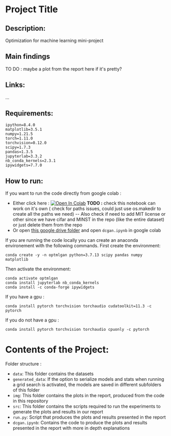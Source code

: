 # Project Title

## Description:

Optimization for machine learning mini-project

## Main findings

TO DO : maybe a plot from the report here if it's pretty?

## Links:

...

## Requirements:

```
ipython=8.4.0
matplotlib=3.5.1
numpy=1.21.5
torch=1.11.0
torchvision=0.12.0
scipy=1.7.3
pandas=1.3.5
jupyterlab=3.3.2
nb_conda_kernels=2.3.1
ipywidgets=7.7.0
```

## How to run:

If you want to run the code directly from google colab :

- Either click here : <a href="https://colab.research.google.com/github/TheodorSergeev/optml_gan/blob/main/dcgan.ipynb" target="_parent"><img src="https://colab.research.google.com/assets/colab-badge.svg" alt="Open In Colab"/></a> **TODO :** check this notebook can work on it's own ( check for paths issues, could just use os.makedir to create all the paths we need) -- Also check if need to add MIT license or other since we have cifar and MINST in the repo (like the entire dataset) or just delete them from the repo
- Or open [this google drive folder](https://drive.google.com/drive/folders/17c7PySAorwY0P0VVEdMLnEwskU3yQMyT?usp=sharing)
 and open `dcgan.ipynb` in google colab



If you are running the code locally you can create an anaconda environement with the following commands. First create the environment:

```
conda create -y -n optmlgan python=3.7.13 scipy pandas numpy matplotlib
```

Then activate the environment:

```
conda activate optmlgan
conda install jupyterlab nb_conda_kernels
conda install -c conda-forge ipywidgets
```

If you have a gpu :

```
conda install pytorch torchvision torchaudio cudatoolkit=11.3 -c pytorch
```

If you do not have a gpu :

```
conda install pytorch torchvision torchaudio cpuonly -c pytorch
```

# Contents of the Project:

Folder structure :

- `data`: This folder contains the datasets
- `generated_data`: If the option to serialize models and stats when running a grid search is activated, the models are saved in different subfolders of this folder
- `img`: This folder contains the plots in the report, produced from the code in this repository
- `src`: This folder contains the scripts required to run the experiments to generate the plots and results in our report
- `run.py`: Script that produces the plots and results presented in the report 
- `dcgan.ipynb`: Contains the code to produce the plots and results presented in the report with more in depth explanations
